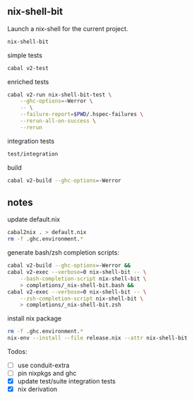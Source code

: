 ## nix-shell-bit

Launch a nix-shell for the current project.

```sh
nix-shell-bit
```

simple tests
```sh
cabal v2-test
```

enriched tests
```sh
cabal v2-run nix-shell-bit-test \
    --ghc-options=-Werror \
    -- \
    --failure-report=$PWD/.hspec-failures \
    --rerun-all-on-success \
    --rerun
```

integration tests
```sh
test/integration
```

build
```sh
cabal v2-build --ghc-options=-Werror
```

## notes

update default.nix
```sh
cabal2nix . > default.nix
rm -f .ghc.environment.*
```

generate bash/zsh completion scripts:
```sh
cabal v2-build --ghc-options=-Werror &&
cabal v2-exec --verbose=0 nix-shell-bit -- \
    --bash-completion-script nix-shell-bit \
    > completions/_nix-shell-bit.bash &&
cabal v2-exec --verbose=0 nix-shell-bit -- \
    --zsh-completion-script nix-shell-bit \
    > completions/_nix-shell-bit.zsh
```

install nix package
```sh
rm -f .ghc.environment.*
nix-env --install --file release.nix --attr nix-shell-bit
```

Todos:
- [ ] use conduit-extra
- [ ] pin nixpkgs and ghc
- [x] update test/suite integration tests
- [x] nix derivation
